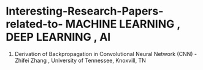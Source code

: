 # Interesting-Research-Papers- related-to- MACHINE LEARNING , DEEP LEARNING , AI
1. Derivation of Backpropagation in Convolutional Neural Network (CNN) - Zhifei Zhang , University of Tennessee, Knoxvill, TN
